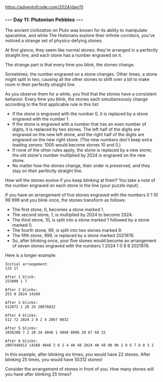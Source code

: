 https://adventofcode.com/2024/day/11

### --- Day 11: Plutonian Pebbles ---

The ancient civilization on Pluto was known for its ability to manipulate spacetime, and while The Historians explore
their infinite corridors, you've noticed a strange set of physics-defying stones.

At first glance, they seem like normal stones: they're arranged in a perfectly straight line, and each stone has a
number engraved on it.

The strange part is that every time you blink, the stones change.

Sometimes, the number engraved on a stone changes. Other times, a stone might split in two, causing all the other stones
to shift over a bit to make room in their perfectly straight line.

As you observe them for a while, you find that the stones have a consistent behavior. Every time you blink, the stones
each simultaneously change according to the first applicable rule in this list:

* If the stone is engraved with the number 0, it is replaced by a stone engraved with the number 1.
* If the stone is engraved with a number that has an even number of digits, it is replaced by two stones. The left half
  of the digits are engraved on the new left stone, and the right half of the digits are engraved on the new right
  stone. (The new numbers don't keep extra leading zeroes: 1000 would become stones 10 and 0.)
* If none of the other rules apply, the stone is replaced by a new stone; the old stone's number multiplied by 2024 is
  engraved on the new stone.
* No matter how the stones change, their order is preserved, and they stay on their perfectly straight line.

How will the stones evolve if you keep blinking at them? You take a note of the number engraved on each stone in the
line (your puzzle input).

If you have an arrangement of five stones engraved with the numbers 0 1 10 99 999 and you blink once, the stones
transform as follows:

* The first stone, 0, becomes a stone marked 1.
* The second stone, 1, is multiplied by 2024 to become 2024.
* The third stone, 10, is split into a stone marked 1 followed by a stone marked 0.
* The fourth stone, 99, is split into two stones marked 9.
* The fifth stone, 999, is replaced by a stone marked 2021976.
* So, after blinking once, your five stones would become an arrangement of seven stones engraved with the numbers 1 2024
  1 0 9 9 2021976.

Here is a longer example:

```
Initial arrangement:
125 17

After 1 blink:
253000 1 7

After 2 blinks:
253 0 2024 14168

After 3 blinks:
512072 1 20 24 28676032

After 4 blinks:
512 72 2024 2 0 2 4 2867 6032

After 5 blinks:
1036288 7 2 20 24 4048 1 4048 8096 28 67 60 32

After 6 blinks:
2097446912 14168 4048 2 0 2 4 40 48 2024 40 48 80 96 2 8 6 7 6 0 3 2
```

In this example, after blinking six times, you would have 22 stones. After blinking 25 times, you would have 55312
stones!

Consider the arrangement of stones in front of you. How many stones will you have after blinking 25 times?